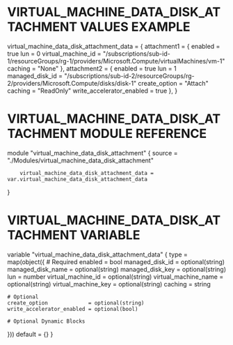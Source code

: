 # VIRTUAL_MACHINE_DATA_DISK_ATTACHMENT VALUES EXAMPLE
virtual_machine_data_disk_attachment_data = {
  attachment1 = {
    enabled            = true
    lun                = 0
    virtual_machine_id = "/subscriptions/sub-id-1/resourceGroups/rg-1/providers/Microsoft.Compute/virtualMachines/vm-1"
    caching            = "None"
  },
  attachment2 = {
    enabled            = true
    lun                = 1
    managed_disk_id    = "/subscriptions/sub-id-2/resourceGroups/rg-2/providers/Microsoft.Compute/disks/disk-1"
    create_option      = "Attach"
    caching            = "ReadOnly"
    write_accelerator_enabled = true
  },
}

# VIRTUAL_MACHINE_DATA_DISK_ATTACHMENT MODULE REFERENCE
module "virtual_machine_data_disk_attachment" {
        source = "./Modules/virtual_machine_data_disk_attachment"

        virtual_machine_data_disk_attachment_data = var.virtual_machine_data_disk_attachment_data
}

# VIRTUAL_MACHINE_DATA_DISK_ATTACHMENT VARIABLE
variable "virtual_machine_data_disk_attachment_data" {
  type = map(object({
    # Required
    enabled            = bool
    managed_disk_id    = optional(string)
    managed_disk_name  = optional(string)
    managed_disk_key   = optional(string)
    lun                = number
    virtual_machine_id = optional(string)
    virtual_machine_name = optional(string)
    virtual_machine_key = optional(string)
    caching            = string

    # Optional
    create_option             = optional(string)
    write_accelerator_enabled = optional(bool)

    # Optional Dynamic Blocks
  }))
  default = {}
}
